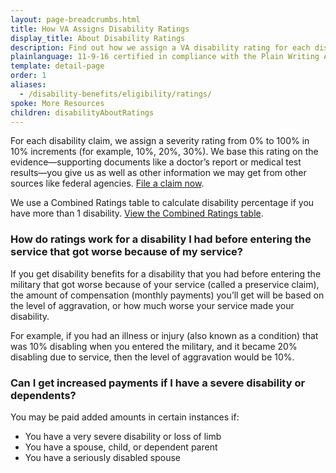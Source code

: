 ```yaml
---
layout: page-breadcrumbs.html
title: How VA Assigns Disability Ratings
display_title: About Disability Ratings
description: Find out how we assign a VA disability rating for each disability claim.
plainlanguage: 11-9-16 certified in compliance with the Plain Writing Act
template: detail-page
order: 1
aliases:
  - /disability-benefits/eligibility/ratings/
spoke: More Resources
children: disabilityAboutRatings
---
```


<div class="va-introtext">

For each disability claim, we assign a severity rating from 0% to 100% in 10% increments (for example, 10%, 20%, 30%). We base this rating on the evidence—supporting documents like a doctor’s report or medical test results—you give us as well as other information we may get from other sources like federal agencies. [File a claim now](/disability/how-to-file-claim/).

We use a Combined Ratings table to calculate disability percentage if you have more than 1 disability. [View the Combined Ratings table](https://www.benefits.va.gov/COMPENSATION/rates-index.asp#combinedRatingsTable1).

</div>

### How do ratings work for a disability I had before entering the service that got worse because of my service?

If you get disability benefits for a disability that you had before entering the military that got worse because of your service (called a preservice claim), the amount of compensation (monthly payments) you’ll get will be based on the level of aggravation, or how much worse your service made your disability.

For example, if you had an illness or injury (also known as a condition) that was 10% disabling when you entered the military, and it became 20% disabling due to service, then the level of aggravation would be 10%.

### Can I get increased payments if I have a severe disability or dependents?

You may be paid added amounts in certain instances if:

-	You have a very severe disability or loss of limb
-	You have a spouse, child, or dependent parent
-	You have a seriously disabled spouse

